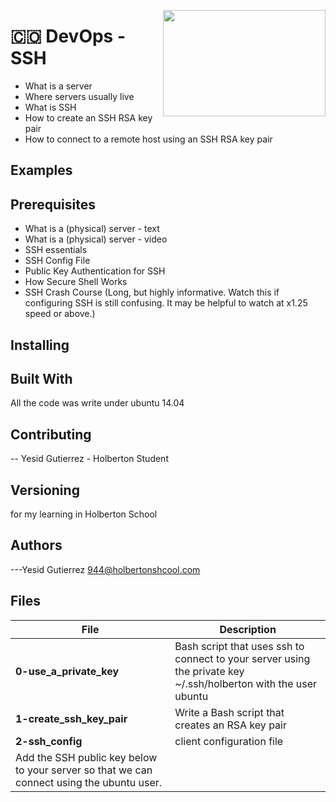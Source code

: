<p>
<img width="260" height="170" src="https://davidjohncoleman.com/wp-djc/wp-content/uploads/2017/06/HBTN-Borderless-CMYK-Logo-Vertical-Color-Black@1200ppi-300x236.png" align="right" >
</p>





# :colombia: DevOps -SSH                                                  
- What is a server
- Where servers usually live
- What is SSH
- How to create an SSH RSA key pair
- How to connect to a remote host using an SSH RSA key pair
## Examples
## Prerequisites
- What is a (physical) server - text
- What is a (physical) server - video
- SSH essentials
- SSH Config File
- Public Key Authentication for SSH
- How Secure Shell Works
- SSH Crash Course (Long, but highly informative. Watch this if configuring SSH is still confusing. It may be helpful to watch at x1.25 speed or above.)
## Installing
## Built With
All the code was write under ubuntu 14.04                                 
## Contributing
-- Yesid Gutierrez - Holberton Student                                          
## Versioning
for my learning in Holberton School
## Authors
---Yesid Gutierrez  944@holbertonshcool.com                                    
                                                                               
## Files

|             File               |             Description                  |
|--------------------------------| ---------------------------------------- |
|**0-use_a_private_key**| Bash script that uses ssh to connect to your server using the private key ~/.ssh/holberton with the user ubuntu|
|**1-create_ssh_key_pair**| Write a Bash script that creates an RSA key pair|
|**2-ssh_config**| client configuration file|
|Add the SSH public key below to your server so that we can connect using the ubuntu user.|